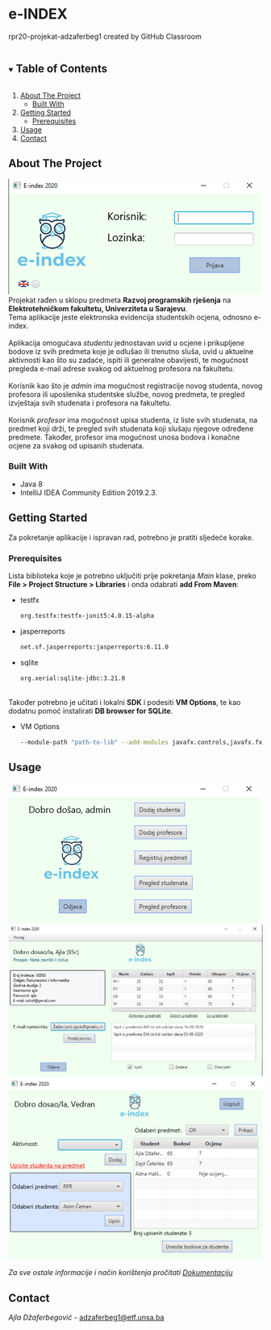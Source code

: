 # e-INDEX
rpr20-projekat-adzaferbeg1 created by GitHub Classroom

<!-- TABLE OF CONTENTS -->
<details open="open">
  <summary><h2 style="display: inline-block">Table of Contents</h2></summary>
  <ol>
    <li>
      <a href="#about-the-project">About The Project</a>
      <ul>
        <li><a href="#built-with">Built With</a></li>
      </ul>
    </li>
    <li>
      <a href="#getting-started">Getting Started</a>
      <ul>
        <li><a href="#prerequisites">Prerequisites</a></li>
      </ul>
    </li>
    <li><a href="#usage">Usage</a></li>
    <li><a href="#contact">Contact</a></li>
  </ol>
</details>



<!-- ABOUT THE PROJECT -->
## About The Project

![Login View](https://raw.githubusercontent.com/RPR-2019/rpr20-projekat-adzaferbeg1/master/INTERFACE/login.PNG)
<br>
Projekat rađen u sklopu predmeta **Razvoj programskih rješenja** na **Elektrotehničkom fakultetu, Univerziteta u Sarajevu**. <br> Tema aplikacije jeste elektronska evidencija studentskih ocjena, odnosno e-index.
<br><br>Aplikacija omogućava *studentu* jednostavan uvid u 
ocjene i prikupljene bodove iz svih predmeta koje je odlušao ili trenutno sluša, uvid u aktuelne aktivnosti kao što su zadaće, ispiti ili generalne obavijesti, te mogućnost pregleda 
e-mail adrese svakog od aktuelnog profesora na fakultetu. <br> <br> Korisnik kao što je *admin* ima mogućnost registracije novog studenta, novog profesora ili uposlenika studentske 
službe, novog predmeta, te pregled izvještaja svih studenata i profesora na fakultetu. <br> <br>
Korisnik *profesor* ima mogućnost upisa studenta, iz liste svih studenata, na predmet koji drži, te pregled svih studenata koji slušaju njegove određene predmete. Također, 
profesor ima mogućnost unosa bodova i konačne ocjene za svakog od upisanih studenata. <br>





### Built With

* []() Java 8
* []() IntelliJ IDEA Community Edition 2019.2.3.



<!-- GETTING STARTED -->
## Getting Started

Za pokretanje aplikacije i ispravan rad, potrebno je pratiti sljedeće korake.

### Prerequisites

Lista biblioteka koje je potrebno uključiti prije pokretanja *Main* klase, preko **File > Project Structure > Libraries** i onda odabrati **add From Maven**:
* testfx 
  ```sh
  org.testfx:testfx-junit5:4.0.15-alpha
  ```
* jasperreports 
  ```sh
  net.sf.jasperreports:jasperreports:6.11.0
  ```
* sqlite 
  ```sh
  org.xerial:sqlite-jdbc:3.21.0
  ```
<br> Također potrebno je učitati i lokalni **SDK** i podesiti **VM Options**, te kao dodatnu pomoć instalirati **DB browser for SQLite**.

* VM Options 
  ```sh
  --module-path "path-to-lib" --add-modules javafx.controls,javafx.fxml
  ```



<!-- USAGE EXAMPLES -->
## Usage

![Admin View](https://raw.githubusercontent.com/RPR-2019/rpr20-projekat-adzaferbeg1/master/INTERFACE/admin.PNG)
![Student View](https://raw.githubusercontent.com/RPR-2019/rpr20-projekat-adzaferbeg1/master/INTERFACE/student.PNG)
![Teacher View](https://raw.githubusercontent.com/RPR-2019/rpr20-projekat-adzaferbeg1/master/INTERFACE/teacher.PNG)

_Za sve ostale informacije i način korištenja pročitati [Dokumentaciju](https://example.com)_





<!-- CONTACT -->
## Contact

*Ajla Džaferbegović* - adzaferbeg1@etf.unsa.ba
